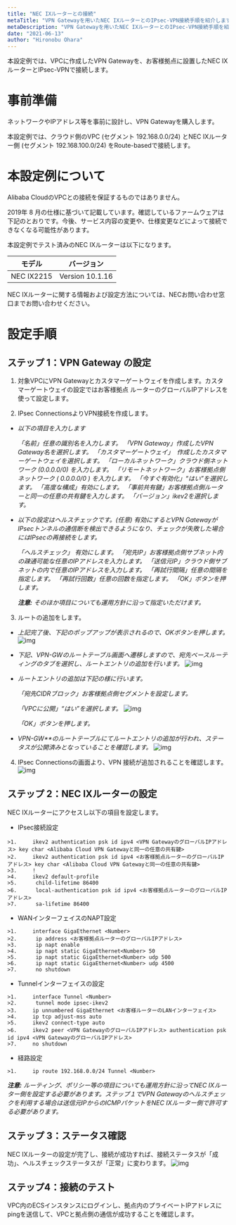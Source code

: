 ```yaml
---
title: "NEC IXルーターとの接続"
metaTitle: "VPN Gatewayを用いたNEC IXルーターとのIPsec-VPN接続手順を紹介します。"
metaDescription: "VPN Gatewayを用いたNEC IXルーターとのIPsec-VPN接続手順を紹介します。"
date: "2021-06-13"
author: "Hironobu Ohara"
---
```





<!-- descriptionがコンテンツの前に表示されます -->

<!-- コンテンツを書くときはこの下に記載ください -->



本設定例では、VPCに作成したVPN Gatewayを、お客様拠点に設置したNEC IXルーターとIPsec-VPNで接続します。

# 事前準備

ネットワークやIPアドレス等を事前に設計し、VPN Gatewayを購入します。

本設定例では、クラウド側のVPC (セグメント 192.168.0.0/24) とNEC IXルーター側 (セグメント 192.168.100.0/24) をRoute-basedで接続します。

# 本設定例について

Alibaba CloudのVPCとの接続を保証するものではありません。

2019年 8 月の仕様に基づいて記載しています。確認しているファームウェアは下記のとおりです。今後、サービス内容の変更や、仕様変更などによって接続できなくなる可能性があります。

本設定例でテスト済みのNEC IXルーターは以下になります。

| **モデル** | **バージョン**   |
| ---------- | ---------------- |
| NEC IX2215 | Version  10.1.16 |

NEC IXルーターに関する情報および設定方法については、NECお問い合わせ窓口までお問い合わせください。

# 設定手順

## ステップ 1：VPN Gateway の設定

1. 対象VPCにVPN Gatewayとカスタマーゲートウェイを作成します。カスタマーゲートウェイの設定ではお客様拠点 ルーターのグローバルIPアドレスを使って設定します。

2. IPsec ConnectionsよりVPN接続を作成します。

- *以下の項目を入力します*

  *「名前」任意の識別名を入力します。*
  *「VPN Gateway」作成したVPN Gateway名を選択します。*
  *「カスタマーゲートウェイ」　作成したカスタマーゲートウェイを選択します。*
  *「ローカルネットワーク」クラウド側ネットワーク (0.0.0.0/0) を入力します。*
  *「リモートネットワーク」お客様拠点側ネットワーク ( 0.0.0.0/0 ) を入力します。*
  *「今すぐ有効化」“はい”を選択します。*
  *「高度な構成」有効にします。*
  *「事前共有鍵」お客様拠点側ルーターと同一の任意の共有鍵を入力します。*
  *「バージョン」ikev2を選択します。*

- *以下の設定はヘルスチェックです。(任意)*
  *有効にするとVPN GatewayがIPsecトンネルの通信断を検出できるようになり、チェックが失敗した場合にはIPsecの再接続をします。*

  *「ヘルスチェック」 有効にします。*
  *「宛先IP」お客様拠点側サブネット内の疎通可能な任意のIPアドレスを入力します。*
  *「送信元IP」クラウド側サブネットの内で任意のIPアドレスを入力します。*
  *「再試行間隔」任意の間隔を指定します。*
  *「再試行回数」任意の回数を指定します。*
  *「OK」ボタンを押します。*

  ***注意:*** *そのほか項目についても運用方針に沿って指定いただけます。*

3. ルートの追加をします。

- *上記完了後、下記のポップアップが表示されるので、OKボタンを押します。*
  ![img](https://raw.githubusercontent.com/ohiro18/ts.dev/master/content/network-connect-case/images/cm-001.png)

- *下記、VPN-GWのルートテーブル画面へ遷移しますので、宛先ベースルーティングのタブを選択し、ルートエントリの追加を行います。*
  ![img](https://raw.githubusercontent.com/ohiro18/ts.dev/master/content/network-connect-case/images/cm-002.png)

- *ルートエントリの追加は下記の様に行います。*

  *「宛先CIDRブロック」お客様拠点側セグメントを設定します。*

  *「VPCに公開」“はい”を選択します。*
  ![img](https://raw.githubusercontent.com/ohiro18/ts.dev/master/content/network-connect-case/images/cm-003.png)

  *「OK」ボタンを押します。*

- *VPN-GW**のルートテーブルにてルートエントリの追加が行われ、ステータスが公開済みとなっていることを確認します。*
  ![img](https://raw.githubusercontent.com/ohiro18/ts.dev/master/content/network-connect-case/images/cm-004.png)

4. IPsec Connectionsの画面より、VPN 接続が追加されることを確認します。
    ![img](https://raw.githubusercontent.com/ohiro18/ts.dev/master/content/network-connect-case/images/cm-005.png)

## ステップ 2：NEC IXルーターの設定

NEC IXルーターにアクセスし以下の項目を設定します。

- IPsec接続設定
```
>1.     ikev2 authentication psk id ipv4 <VPN GatewayのグローバルIPアドレス> key char <Alibaba Cloud VPN Gatewayと同一の任意の共有鍵>
>2.     ikev2 authentication psk id ipv4 <お客様拠点ルーターのグローバルIPアドレス> key char <Alibaba Cloud VPN Gatewayと同一の任意の共有鍵>
>3.     !
>4.     ikev2 default-profile
>5.      child-lifetime 86400
>6.      local-authentication psk id ipv4 <お客様拠点ルーターのグローバルIPアドレス>
>7.      sa-lifetime 86400
```

- WANインターフェイスのNAPT設定
```
>1.     interface GigaEthernet <Number>
>2.      ip address <お客様拠点ルーターのグローバルIPアドレス>
>3.      ip napt enable
>4.      ip napt static GigaEthernet<Number> 50
>5.      ip napt static GigaEthernet<Number> udp 500
>6.      ip napt static GigaEthernet<Number> udp 4500
>7.      no shutdown
```

- Tunnelインターフェイスの設定
```
>1.     interface Tunnel <Number>
>2.      tunnel mode ipsec-ikev2
>3.     ip unnumbered GigaEthernet <お客様ルーターのLANインターフェイス>
>4.     ip tcp adjust-mss auto
>5.     ikev2 connect-type auto
>6.     ikev2 peer <VPN GatewayのグローバルIPアドレス> authentication psk id ipv4 <VPN GatewayのグローバルIPアドレス>
>7.     no shutdown
```

- 経路設定
```
>1.     ip route 192.168.0.0/24 Tunnel <Number>
```

  ***注意:*** *ルーティング、ポリシー等の項目についても運用方針に沿ってNEC IXルーター側を設定する必要があります。ステップ１でVPN Gatewayのヘルスチェックを利用する場合は送信元IPからのICMPパケットをNEC IXルーター側で許可する必要があります。*

## ステップ 3：ステータス確認

NEC IXルーターの設定が完了し、接続が成功すれば、接続ステータスが「成功」、ヘルスチェックステータスが「正常」に変わります。
  ![img](https://raw.githubusercontent.com/ohiro18/ts.dev/master/content/network-connect-case/images/cm-006.png)

## ステップ4：接続のテスト

VPC内のECSインスタンスにログインし、拠点内のプライベートIPアドレスにpingを送信して、VPCと拠点側の通信が成功することを確認します。
